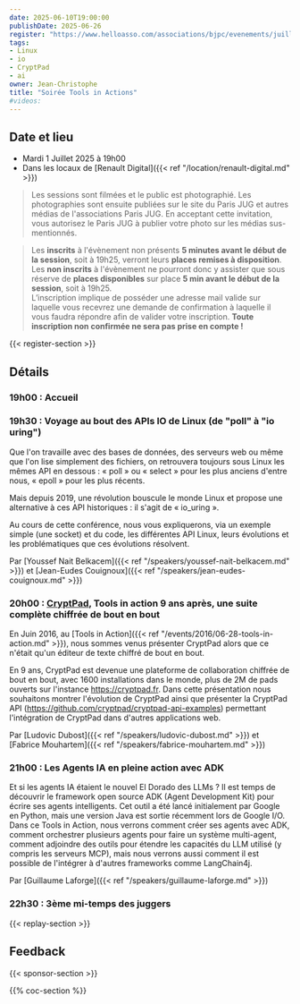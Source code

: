 ```yaml
---
date: 2025-06-10T19:00:00
publishDate: 2025-06-26
register: "https://www.helloasso.com/associations/bjpc/evenements/juillet-2025"
tags:
- Linux
- io
- CryptPad
- ai
owner: Jean-Christophe
title: "Soirée Tools in Actions"
#videos:
---
```


## Date et lieu

* Mardi 1 Juillet 2025 à 19h00
* Dans les locaux de [Renault Digital]({{< ref "/location/renault-digital.md" >}})

> Les sessions sont filmées et le public est photographié.
Les photographies sont ensuite publiées sur le site du Paris JUG et autres médias de l'associations Paris JUG.
En acceptant cette invitation, vous autorisez le Paris JUG à publier votre photo sur les médias sus-mentionnés.

> Les **inscrits** à l'évènement non présents **5 minutes avant le début de la session**, soit à 19h25, verront leurs **places remises à disposition**.  
Les **non inscrits** à l'évènement ne pourront donc y assister que sous réserve de **places disponibles** sur place **5 min avant le début de la session**, soit à 19h25.  
L’inscription implique de posséder une adresse mail valide sur laquelle vous recevrez une demande de confirmation à laquelle il vous faudra répondre afin de valider votre inscription.
**Toute inscription non confirmée ne sera pas prise en compte !**

{{< register-section >}}

## Détails

### 19h00 : Accueil

### 19h30 : Voyage au bout des APIs IO de Linux (de "poll" à "io uring")

Que l'on travaille avec des bases de données, des serveurs web ou même que l'on lise simplement des fichiers, on retrouvera toujours sous Linux les mêmes API en dessous : « poll » ou « select » pour les plus anciens d'entre nous, « epoll » pour les plus récents.

Mais depuis 2019, une révolution bouscule le monde Linux et propose une alternative à ces API historiques : il s'agit de « io_uring ».

Au cours de cette conférence, nous vous expliquerons, via un exemple simple (une socket) et du code, les différentes API Linux, leurs évolutions et les problématiques que ces évolutions résolvent.

Par [Youssef Nait Belkacem]({{< ref "/speakers/youssef-nait-belkacem.md" >}}) et [Jean-Eudes Couignoux]({{< ref "/speakers/jean-eudes-couignoux.md" >}})

### 20h00 : [CryptPad](https://cryptpad.org), Tools in action 9 ans après, une suite complète chiffrée de bout en bout

En Juin 2016, au [Tools in Action]({{< ref "/events/2016/06-28-tools-in-action.md" >}}), nous sommes venus présenter CryptPad alors que ce n'était qu'un éditeur de texte chiffré de bout en bout.

En 9 ans, CryptPad est devenue une plateforme de collaboration chiffrée de bout en bout, avec 1600 installations dans le monde, plus de 2M de pads ouverts sur l'instance https://cryptpad.fr. Dans cette présentation nous souhaitons montrer l'évolution de CryptPad ainsi que présenter la CryptPad API (https://github.com/cryptpad/cryptpad-api-examples) permettant l'intégration de CryptPad dans d'autres applications web.

Par [Ludovic Dubost]({{< ref "/speakers/ludovic-dubost.md" >}}) et [Fabrice Mouhartem]({{< ref "/speakers/fabrice-mouhartem.md" >}})

<!--
### 20h30 : Buffet offert par [Renault Digital]({{< ref "/location/renault-digital.md" >}})

[{{< figure src="/img/sponsors/2025/sponsor.svg" alt="sponsor" class="sponsor-svg-logo" width="250" >}}]({{< ref "/location/sponsor.md" >}}) 
-->

### 21h00 : Les Agents IA en pleine action avec ADK

Et si les agents IA étaient le nouvel El Dorado des LLMs ?
Il est temps de découvrir le framework open source ADK (Agent Development Kit) pour écrire ses agents intelligents.
Cet outil a été lancé initialement par Google en Python, mais une version Java est sortie récemment lors de Google I/O.
Dans ce Tools in Action, nous verrons comment créer ses agents avec ADK, comment orchestrer plusieurs agents pour faire un système multi-agent, comment adjoindre des outils pour étendre les capacités du LLM utilisé (y compris les serveurs MCP), mais nous verrons aussi comment il est possible de l'intégrer à d'autres frameworks comme LangChain4j.

Par [Guillaume Laforge]({{< ref "/speakers/guillaume-laforge.md" >}})

### 22h30 : 3ème mi-temps des juggers

{{< replay-section >}}

## Feedback

{{< sponsor-section >}}

{{% coc-section %}}
